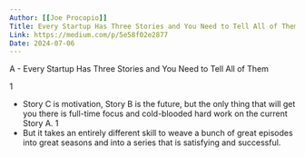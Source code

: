 ```yaml
---
Author: [[Joe Procopio]]
Title: Every Startup Has Three Stories and You Need to Tell All of Them
Link: https://medium.com/p/5e58f02e2877
Date: 2024-07-06
---
```

A - Every Startup Has Three Stories and You Need to Tell All of Them

1
- Story C is motivation, Story B is the future, but the only thing that will get you there is full-time focus and cold-blooded hard work on the current Story A.
1
- But it takes an entirely different skill to weave a bunch of great episodes into great seasons and into a series that is satisfying and successful.
